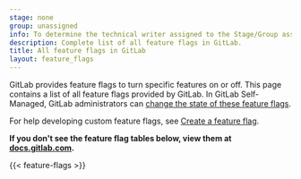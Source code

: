 ```yaml
---
stage: none
group: unassigned
info: To determine the technical writer assigned to the Stage/Group associated with this page, see https://handbook.gitlab.com/handbook/product/ux/technical-writing/#assignments
description: Complete list of all feature flags in GitLab.
title: All feature flags in GitLab
layout: feature_flags
---
```


GitLab provides feature flags to turn specific features on or off.
This page contains a list of all feature flags provided by GitLab. In GitLab Self-Managed,
GitLab administrators can [change the state of these feature flags](../administration/feature_flags.md).

For help developing custom feature flags, see
[Create a feature flag](../operations/feature_flags.md#create-a-feature-flag).

<!-- markdownlint-disable MD044 -->
<!-- MD044/proper-names test disabled after this line to make page compatible with markdownlint-cli 0.29.0. -->
<!-- See https://docs.gitlab.com/ee/development/documentation/testing/markdownlint.html#disable-markdownlint-tests -->

<div class="d-none">
  <strong>If you don't see the feature flag tables below, view them at <a href="https://docs.gitlab.com/ee/user/feature_flags.html">docs.gitlab.com</a>.</strong>
</div>
<!-- the div above will not display on the docs site but will display on /help -->

<!-- markdownlint-enable MD044 -->

{{< feature-flags >}}
